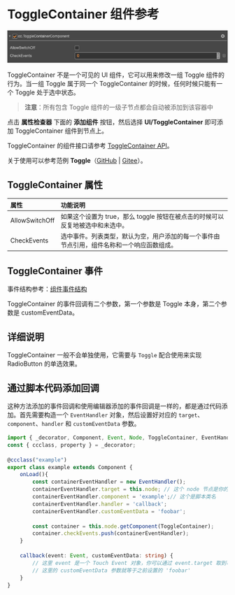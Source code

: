 # ToggleContainer 组件参考

![toggle-container](toggle/toggle-container.png)

ToggleContainer 不是一个可见的 UI 组件，它可以用来修改一组 Toggle 组件的行为。当一组 Toggle 属于同一个 ToggleContainer 的时候，任何时候只能有一个 Toggle 处于选中状态。

> **注意**：所有包含 Toggle 组件的一级子节点都会自动被添加到该容器中

点击 **属性检查器** 下面的 **添加组件** 按钮，然后选择 **UI/ToggleContainer** 即可添加 ToggleContainer 组件到节点上。

ToggleContainer 的组件接口请参考 [ToggleContainer API](%__APIDOC__%/zh/class/ToggleContainer)。

关于使用可以参考范例 **Toggle**（[GitHub](https://github.com/cocos/cocos-test-projects/tree/v3.8/assets/cases/ui/09.toggle) | [Gitee](https://gitee.com/mirrors_cocos-creator/test-cases-3d/tree/v3.8/assets/cases/ui/09.toggle)）。

## ToggleContainer 属性

| 属性 | 功能说明 |
| :------------- | :---------- |
| AllowSwitchOff | 如果这个设置为 true，那么 toggle 按钮在被点击的时候可以反复地被选中和未选中。 |
| CheckEvents | 选中事件。列表类型，默认为空，用户添加的每一个事件由节点引用，组件名称和一个响应函数组成。 |

## ToggleContainer 事件

事件结构参考：[组件事件结构](./button.md#组件事件结构)

ToggleContainer 的事件回调有二个参数，第一个参数是 Toggle 本身，第二个参数是 customEventData。

## 详细说明

ToggleContainer 一般不会单独使用，它需要与 `Toggle` 配合使用来实现 RadioButton 的单选效果。

## 通过脚本代码添加回调

这种方法添加的事件回调和使用编辑器添加的事件回调是一样的，都是通过代码添加。首先需要构造一个 `EventHandler` 对象，然后设置好对应的 `target`、`component`、`handler` 和 `customEventData` 参数。

```ts
import { _decorator, Component, Event, Node, ToggleContainer, EventHandler } from 'cc';
const { ccclass, property } = _decorator;

@ccclass("example")
export class example extends Component {
    onLoad(){
        const containerEventHandler = new EventHandler();
        containerEventHandler.target = this.node; // 这个 node 节点是你的事件处理代码组件所属的节点
        containerEventHandler.component = 'example';// 这个是脚本类名
        containerEventHandler.handler = 'callback';
        containerEventHandler.customEventData = 'foobar';

        const container = this.node.getComponent(ToggleContainer);
        container.checkEvents.push(containerEventHandler);
    }

    callback(event: Event, customEventData: string) {
        // 这里 event 是一个 Touch Event 对象，你可以通过 event.target 取到事件的发送节点
        // 这里的 customEventData 参数就等于之前设置的 'foobar'
    }
}
```
